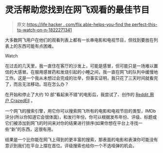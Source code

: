 # 灵活帮助您找到在网飞观看的最佳节目

> 原文:[https://life hacker . com/flix able-helps-you-find the perfect-this-to-watch-on-n-1822271341](https://lifehacker.com/flixable-helps-you-find-the-perfect-thing-to-watch-on-n-1822271341)

大多数网飞用户在他们的观看列表上都有一长串电影和电视节目，但找到要放在列表上的东西可能有点困难。

Watch

在过去的几天里，我一直住在客厅的沙发上，可能是感冒，但可能只是一场难以置信的大感冒。在服用感冒药和发烧引起的小睡之间，我一直在网飞的队列中缓慢地工作。这是一个我从未想过会完成的壮举，但事实证明，我只花了三天时间就看完了，而且无法移动。现在怎么办？

在开始和停止了大约 10 部“看起来不错”的电影后，我尝试了、创作的 [Reddit 用户 CrazedEll](https://www.reddit.com/r/television/comments/7riz8r/i_built_a_netflix_search_site_that_makes_it/) 。

一个网飞的搜索引擎，用它你可以搜索网飞所有的电影和电视节目的类型，IMDb 评分(所以你知道它会很体面)，和发行年份。你可以根据发布年份、评级、标题或它们被添加到网飞的时间来对你的结果进行排序(如果你想在平台上寻找一些“新”的东西，这很有用。

结果是一个比你能在网飞上得到的更丰富的搜索，那表面的电影和表演你可能没有意识到我们在平台上摆在首位。评级搜索也给你一个不选哑弹的机会。